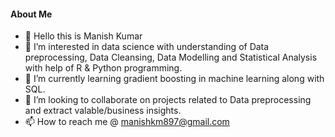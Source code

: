 #### About Me
- 👋 Hello this is Manish Kumar
- 👀 I’m interested in data science with understanding of Data preprocessing, Data Cleansing, Data Modelling and Statistical Analysis with help of R & Python programming.
- 🌱 I’m currently learning gradient boosting in machine learning along with SQL.
- 💞️ I’m looking to collaborate on projects related to Data preprocessing and extract valable/business insights.
- 📫 How to reach me @ manishkm897@gmail.com

<!---
Manishkumar897/Manishkumar897 is a ✨ special ✨ repository because its `README.md` (this file) appears on your GitHub profile.
You can click the Preview link to take a look at your changes.
--->
